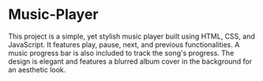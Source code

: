 # Music-Player
This project is a simple, yet stylish music player built using HTML, CSS, and JavaScript. It features play, pause, next, and previous functionalities. A music progress bar is also included to track the song's progress. The design is elegant and features a blurred album cover in the background for an aesthetic look.
